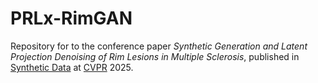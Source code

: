 # PRLx-RimGAN
Repository for to the conference paper _Synthetic Generation and Latent Projection Denoising of Rim Lesions in Multiple Sclerosis_, published in [Synthetic Data](https://syndata4cv.github.io/) at [CVPR](https://cvpr.thecvf.com/) 2025.
